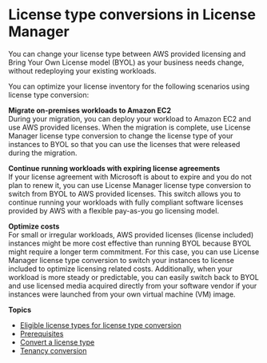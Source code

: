 # License type conversions in License Manager<a name="license-conversion"></a>

You can change your license type between AWS provided licensing and Bring Your Own License model \(BYOL\) as your business needs change, without redeploying your existing workloads\. 

You can optimize your license inventory for the following scenarios using license type conversion:

**Migrate on\-premises workloads to Amazon EC2**  
During your migration, you can deploy your workload to Amazon EC2 and use AWS provided licenses\. When the migration is complete, use License Manager license type conversion to change the license type of your instances to BYOL so that you can use the licenses that were released during the migration\.

**Continue running workloads with expiring license agreements**  
If your license agreement with Microsoft is about to expire and you do not plan to renew it, you can use License Manager license type conversion to switch from BYOL to AWS provided licenses\. This switch allows you to continue running your workloads with fully compliant software licenses provided by AWS with a flexible pay\-as\-you go licensing model\.

**Optimize costs**  
For small or irregular workloads, AWS provided licenses \(license included\) instances might be more cost effective than running BYOL because BYOL might require a longer term commitment\. For this case, you can use License Manager license type conversion to switch your instances to license included to optimize licensing related costs\. Additionally, when your workload is more steady or predictable, you can easily switch back to BYOL and use licensed media acquired directly from your software vendor if your instances were launched from your own virtual machine \(VM\) image\.

**Topics**
+ [Eligible license types for license type conversion](conversion-types.md)
+ [Prerequisites](conversion-prerequisites.md)
+ [Convert a license type](conversion-procedures.md)
+ [Tenancy conversion](conversion-tenancy.md)